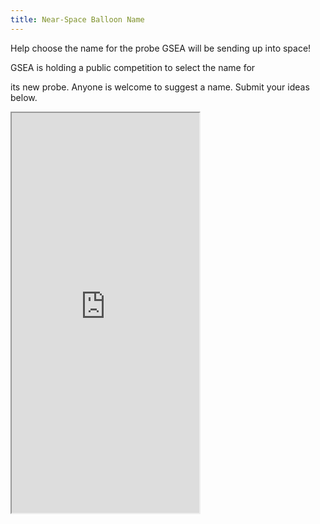 ```yaml
---
title: Near-Space Balloon Name
---
```


Help choose the name for the probe GSEA will be sending up into space!
<!--END_EXCERPT--> GSEA is holding a public competition to select the name for
its new probe.  Anyone is welcome to suggest a name.   Submit your ideas below. 

<iframe style="height: 640px;" scrolling="no" seamless 
src="https://docs.google.com/forms/d/1tgcRNTG4zPviDQzTFECi1eccURauthWDCu_SQKHIHao/viewform">
</iframe>
